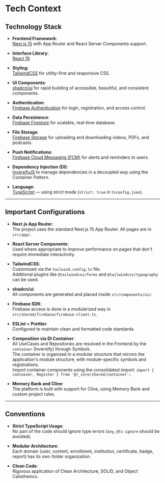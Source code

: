 # Tech Context

## Technology Stack

- **Frontend Framework**:  
  [Next.js 15](https://nextjs.org/) with App Router and React Server Components support.

- **Interface Library**:  
  [React 19](https://react.dev/).

- **Styling**:  
  [TailwindCSS](https://tailwindcss.com/) for utility-first and responsive CSS.

- **UI Components**:  
  [shadcn/ui](https://ui.shadcn.dev/) for rapid building of accessible, beautiful, and consistent components.

- **Authentication**:  
  [Firebase Authentication](https://firebase.google.com/products/auth) for login, registration, and access control.

- **Data Persistence**:  
  [Firebase Firestore](https://firebase.google.com/products/firestore) for scalable, real-time database.

- **File Storage**:  
  [Firebase Storage](https://firebase.google.com/products/storage) for uploading and downloading videos, PDFs, and podcasts.

- **Push Notifications**:  
  [Firebase Cloud Messaging (FCM)](https://firebase.google.com/products/cloud-messaging) for alerts and reminders to users.

- **Dependency Injection (DI)**:  
  [InversifyJS](https://inversify.io/) to manage dependencies in a decoupled way using the Container Pattern.

- **Language**:  
  [TypeScript](https://www.typescriptlang.org/) — using strict mode (`strict: true` in `tsconfig.json`).

---

## Important Configurations

- **Next.js App Router**:  
  The project uses the standard Next.js 15 App Router. All pages are in `src/app/`.

- **React Server Components**:  
  Used where appropriate to improve performance on pages that don't require immediate interactivity.

- **TailwindCSS**:  
  Customized via the `tailwind.config.ts` file.  
  Additional plugins like `@tailwindcss/forms` and `@tailwindcss/typography` can be used.

- **shadcn/ui**:  
  All components are generated and placed inside `src/components/ui/`.

- **Firebase SDK**:  
  Firebase access is done in a modularized way in `src/shared/firebase/firebase-client.ts`.

- **ESLint + Prettier**:  
  Configured to maintain clean and formatted code standards.

- **Composition via DI Container**:  
  All UseCases and Repositories are resolved in the Frontend by the `container` (Inversify) through Symbols.  
  The container is organized in a modular structure that mirrors the application's module structure, with module-specific symbols and registrations.  
  Import container components using the consolidated import: `import { container, Register } from '@/_core/shared/container';`

- **Memory Bank and Cline**:  
  The platform is built with support for Cline, using Memory Bank and custom project rules.

---

## Conventions

- **Strict TypeScript Usage**:  
  No part of the code should ignore type errors (`any`, `@ts-ignore` should be avoided).

- **Modular Architecture**:  
  Each domain (user, content, enrollment, institution, certificate, badge, report) has its own folder organization.

- **Clean Code**:  
  Rigorous application of Clean Architecture, SOLID, and Object Calisthenics.
